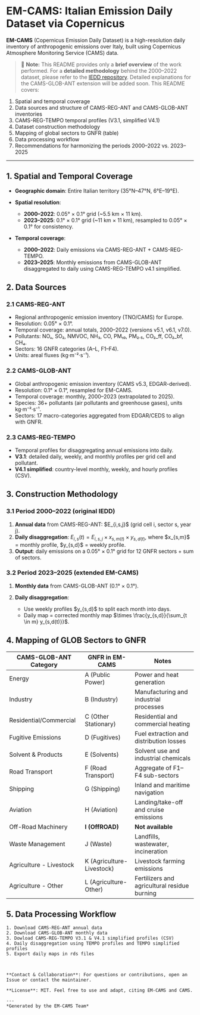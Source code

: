 # EM-CAMS: Italian Emission Daily Dataset via Copernicus

**EM-CAMS** (Copernicus Emission Daily Dataset) is a high-resolution daily inventory of anthropogenic emissions over Italy, built using Copernicus Atmosphere Monitoring Service (CAMS) data.

> 🚨 **Note:** This README provides only a **brief overview** of the work performed. For a **detailed methodology** behind the 2000–2022 dataset, please refer to the [IEDD repository](https://github.com/aminb00/IEDD). Detailed explanations for the CAMS-GLOB-ANT extension will be added soon. This README covers:

1. Spatial and temporal coverage
2. Data sources and structure of CAMS-REG-ANT and CAMS-GLOB-ANT inventories
3. CAMS-REG-TEMPO temporal profiles (V3.1, simplified V4.1)
4. Dataset construction methodology
5. Mapping of global sectors to GNFR (table)
6. Data processing workflow
7. Recommendations for harmonizing the periods 2000–2022 vs. 2023–2025

---

## 1. Spatial and Temporal Coverage

* **Geographic domain**: Entire Italian territory (35°N–47°N, 6°E–19°E).
* **Spatial resolution**:

  * **2000–2022**: 0.05° × 0.1° grid (\~5.5 km × 11 km).
  * **2023–2025**: 0.1° × 0.1° grid (\~11 km × 11 km), resampled to 0.05° × 0.1° for consistency.
* **Temporal coverage**:

  * **2000–2022**: Daily emissions via CAMS-REG-ANT + CAMS-REG-TEMPO.
  * **2023–2025**: Monthly emissions from CAMS-GLOB-ANT disaggregated to daily using CAMS-REG-TEMPO v4.1 simplified.

## 2. Data Sources

### 2.1 CAMS-REG-ANT

* Regional anthropogenic emission inventory (TNO/CAMS) for Europe.
* Resolution: 0.05° × 0.1°.
* Temporal coverage: annual totals, 2000–2022 (versions v5.1, v6.1, v7.0).
* Pollutants: NOₓ, SO₂, NMVOC, NH₃, CO, PM₁₀, PM₂.₅, CO₂\_ff, CO₂\_bf, CH₄.
* Sectors: 16 GNFR categories (A–L, F1–F4).
* Units: areal fluxes (kg·m⁻²·s⁻¹).

### 2.2 CAMS-GLOB-ANT

* Global anthropogenic emission inventory (CAMS v5.3, EDGAR-derived).
* Resolution: 0.1° × 0.1°, resampled for EM-CAMS.
* Temporal coverage: monthly, 2000–2023 (extrapolated to 2025).
* Species: 36+ pollutants (air pollutants and greenhouse gases), units kg·m⁻²·s⁻¹.
* Sectors: 17 macro-categories aggregated from EDGAR/CEDS to align with GNFR.

### 2.3 CAMS-REG-TEMPO

* Temporal profiles for disaggregating annual emissions into daily.
* **V3.1**: detailed daily, weekly, and monthly profiles per grid cell and pollutant.
* **V4.1 simplified**: country-level monthly, weekly, and hourly profiles (CSV).

## 3. Construction Methodology

### 3.1 Period 2000–2022 (original IEDD)

1. **Annual data** from CAMS-REG-ANT: \$E\_{i,s,j}\$ (grid cell i, sector s, year j).
2. **Daily disaggregation**:
   $E_{i,s}(t) = E_{i,s,j} \times x_{s,m(t)} \times y_{s,d(t)},$
   where \$x\_{s,m}\$ = monthly profile, \$y\_{s,d}\$ = weekly profile.
3. **Output**: daily emissions on a 0.05° × 0.1° grid for 12 GNFR sectors + sum of sectors.

### 3.2 Period 2023–2025 (extended EM-CAMS)

1. **Monthly data** from CAMS-GLOB-ANT (0.1° × 0.1°).

2. **Daily disaggregation**:

   * Use weekly profiles \$y\_{s,d}\$ to split each month into days.
   * Daily map = corrected monthly map \$\times \frac{y\_{s,d}}{\sum\_{t \in m} y\_{s,d(t)}}\$.


## 4. Mapping of GLOB Sectors to GNFR

| CAMS-GLOB-ANT Category  | GNFR in EM-CAMS           | Notes                                        |
| ----------------------- | ------------------------- | -------------------------------------------- |
| Energy                  | A (Public Power)          | Power and heat generation                    |
| Industry                | B (Industry)              | Manufacturing and industrial processes       |
| Residential/Commercial  | C (Other Stationary)      | Residential and commercial heating           |
| Fugitive Emissions      | D (Fugitives)             | Fuel extraction and distribution losses      |
| Solvent & Products      | E (Solvents)              | Solvent use and industrial chemicals         |
| Road Transport          | F (Road Transport)        | Aggregate of F1–F4 sub-sectors               |
| Shipping                | G (Shipping)              | Inland and maritime navigation               |
| Aviation                | H (Aviation)              | Landing/take-off and cruise emissions        |
| Off-Road Machinery      | **I (OffROAD)**           | **Not available**                            |
| Waste Management        | J (Waste)                 | Landfills, wastewater, incineration          |
| Agriculture - Livestock | K (Agriculture-Livestock) | Livestock farming emissions                  |
| Agriculture - Other     | L (Agriculture-Other)     | Fertilizers and agricultural residue burning |


## 5. Data Processing Workflow

```text
1. Download CAMS-REG-ANT annual data
2. Download CAMS-GLOB-ANT monthly data
3. Dowload CAMS-REG-TEMPO V3.1 & V4.1 simplified profiles (CSV)
4. Daily disaggregation using TEMPO profiles and TEMPO simplified profiles
5. Export daily maps in rds files



**Contact & Collaboration**: For questions or contributions, open an Issue or contact the maintainer.

**License**: MIT. Feel free to use and adapt, citing EM-CAMS and CAMS.

---
*Generated by the EM-CAMS Team*

```
